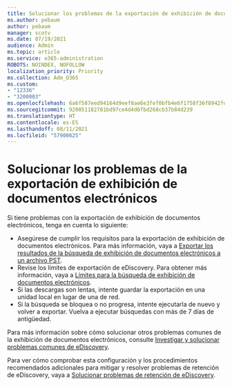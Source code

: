 ```yaml
---
title: Solucionar los problemas de la exportación de exhibición de documentos electrónicos
ms.author: pebaum
author: pebaum
manager: scotv
ms.date: 07/19/2021
audience: Admin
ms.topic: article
ms.service: o365-administration
ROBOTS: NOINDEX, NOFOLLOW
localization_priority: Priority
ms.collection: Adm_O365
ms.custom:
- "12336"
- "3200003"
ms.openlocfilehash: 6a6f587eed94164d9eef8ae6e3fef0bfb4e6f1758f36f8942fd3db25a4549408
ms.sourcegitcommit: 920051182781bd97ce4d4d6fbd268cb37b84d239
ms.translationtype: HT
ms.contentlocale: es-ES
ms.lasthandoff: 08/11/2021
ms.locfileid: "57900625"
---
```

# <a name="troubleshooting-ediscovery-export-issues"></a>Solucionar los problemas de la exportación de exhibición de documentos electrónicos

Si tiene problemas con la exportación de exhibición de documentos electrónicos, tenga en cuenta lo siguiente:

- Asegúrese de cumplir los requisitos para la exportación de exhibición de documentos electrónicos. Para más información, vaya a [Exportar los resultados de la búsqueda de exhibición de documentos electrónicos a un archivo PST](https://docs.microsoft.com/exchange/security-and-compliance/in-place-ediscovery/export-search-results#what-do-you-need-to-know-before-you-begin).
- Revise los límites de exportación de eDiscovery. Para obtener más información, vaya a [Límites para la búsqueda de exhibición de documentos electrónicos](https://docs.microsoft.com/microsoft-365/compliance/limits-for-content-search#export-limits).
- Si las descargas son lentas, intente guardar la exportación en una unidad local en lugar de una de red.
- Si la búsqueda se bloquea o no progresa, intente ejecutarla de nuevo y volver a exportar. Vuelva a ejecutar búsquedas con más de 7 días de antigüedad. 

Para más información sobre cómo solucionar otros problemas comunes de la exhibición de documentos electrónicos, consulte [Investigar y solucionar problemas comunes de eDiscovery](https://docs.microsoft.com/microsoft-365/compliance/ediscovery-troubleshooting-common-issues).

Para ver cómo comprobar esta configuración y los procedimientos recomendados adicionales para mitigar y resolver problemas de retención de eDiscovery, vaya a [Solucionar problemas de retención de eDiscovery](https://docs.microsoft.com/microsoft-365/compliance/hold-distribution-errors).